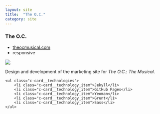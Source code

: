```yaml
---
layout: site
title:  "The O.C."
category: site
---
```


### The O.C.

<ul class="c-card__stats">
    <li><a href="http://www.theocmusical.com">theocmusical.com</a></li>
    <li>responsive</li>
</ul>

<div class="c-media c-media__image c--wide">
    <img src="{{ site.baseurl }}img/sites/theoc.jpg" />
</div>

<div class="c-card__description">
    <p>Design and development of the marketing site for <em>The O.C.: The Musical</em>. </p>

    <ul class="c-card__technologies">
        <li class="c-card__technology_item">Jekyll</li>
        <li class="c-card__technology_item">GitHub Pages</li>
        <li class="c-card__technology_item">Yeoman</li>
        <li class="c-card__technology_item">Grunt</li>
        <li class="c-card__technology_item">Sass</li>
    </ul>
</div>
